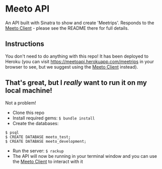 # Meeto API

An API built with Sinatra to show and create 'Meetrips'.  Responds to the [Meeto Client](https://github.com/Kynosaur/meeto-client) - please see the README there for full details.

## Instructions

You don't need to do anything with this repo!  It has been deployed to Heroku (you can visit https://meetoapi.herokuapp.com/meetrips in your browser to see, but we suggest using the [Meeto Client](https://github.com/Kynosaur/meeto-client) instead).

## That's great, but I _really_ want to run it on my local machine!

Not a problem!

- Clone this repo
- Install required gems: `$ bundle install`
- Create the databases:
```
$ psql
$ CREATE DATABASE meeto_test;
$ CREATE DATABASE meeto_development;
```
- Run the server: `$ rackup`
- The API will now be running in your terminal window and you can use the [Meeto Client](https://github.com/Kynosaur/meeto-client) to interact with it
